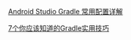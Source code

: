 [Android Studio Gradle 常用配置详解](https://juejin.im/post/5d9a9ed2f265da5b9f7c5e36)


[7个你应该知道的Gradle实用技巧](https://juejin.cn/post/6947675376835362846)
